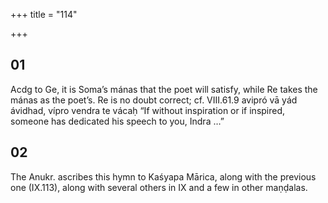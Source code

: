 +++
title = "114"

+++
## 01
Acdg to Ge, it is Soma’s mánas that the poet will satisfy, while Re takes the mánas as the poet’s. Re is no doubt correct; cf. VIII.61.9 avipró vā yád ávidhad, vípro vendra te vácaḥ “If without inspiration or if inspired, someone has dedicated his speech to you, Indra …”


## 02
The Anukr. ascribes this hymn to Kaśyapa Mārica, along with the previous one (IX.113), along with several others in IX and a few in other maṇḍalas.